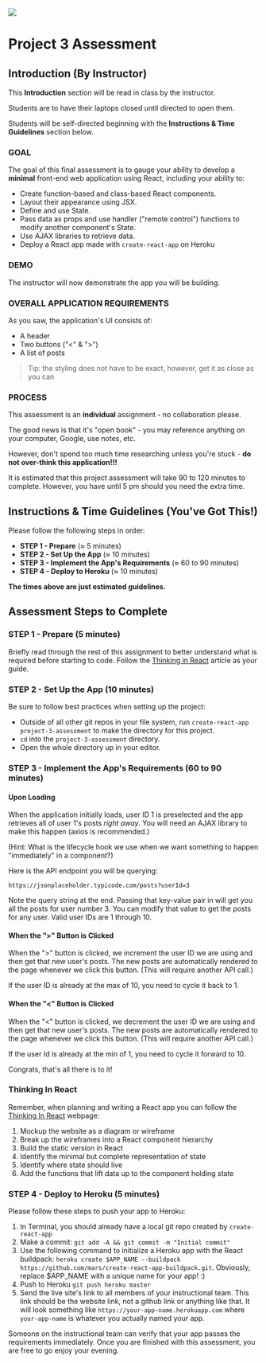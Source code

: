 <img src="https://i.imgur.com/sX12DTc.png">

# Project 3 Assessment

## Introduction (By Instructor)

This **Introduction** section will be read in class by the instructor.

Students are to have their laptops closed until directed to open them.

Students will be self-directed beginning with the **Instructions & Time Guidelines** section below.

### GOAL

The goal of this final assessment is to gauge your ability to develop a **minimal** front-end web application using React, including your ability to:

- Create function-based and class-based React components.
- Layout their appearance using JSX.
- Define and use State.
- Pass data as props and use handler ("remote control") functions to modify another component's State.
- Use AJAX libraries to retrieve data.
- Deploy a React app made with `create-react-app` on Heroku

### DEMO

The instructor will now demonstrate the app you will be building.

### OVERALL APPLICATION REQUIREMENTS

As you saw, the application's UI consists of:

- A header
- Two buttons ("<" & ">")
- A list of posts

> Tip: the styling does not have to be exact, however, get it as close as you can

### PROCESS

This assessment is an **individual** assignment - no collaboration please.

The good news is that it's "open book" - you may reference anything on your computer, Google, use notes, etc. 

However, don't spend too much time researching unless you're stuck - **do not over-think this application!!!**

It is estimated that this project assessment will take 90 to 120 minutes to complete. However, you have until 5 pm should you need the extra time.

## Instructions & Time Guidelines (You've Got This!)

Please follow the following steps in order:

- **STEP 1 - Prepare** (&asymp; 5 minutes)
- **STEP 2 - Set Up the App** (&asymp; 10 minutes)
- **STEP 3 - Implement the App's Requirements** (&asymp; 60 to 90 minutes)
- **STEP 4 - Deploy to Heroku** (&asymp; 10 minutes)

**The times above are just estimated guidelines.**

## Assessment Steps to Complete

### STEP 1 - Prepare (5 minutes)

Briefly read through the rest of this assignment to better understand what is required before starting to code. Follow the [Thinking in React](https://reactjs.org/docs/thinking-in-react.html) article as your guide.

### STEP 2 - Set Up the App (10 minutes)

Be sure to follow best practices when setting up the project:

- Outside of all other git repos in your file system, run `create-react-app project-3-assessment` to make the directory for this project.
- `cd` into the `project-3-assessment` directory.
- Open the whole directory up in your editor.

### STEP 3 - Implement the App's Requirements (60 to 90 minutes)

#### Upon Loading

When the application initially loads, user ID 1 is preselected and the app retrieves all of user 1's posts *right away*. You will need an AJAX library to make this happen (axios is recommended.)

(Hint: What is the lifecycle hook we use when we want something to happen "immediately" in a component?)

Here is the API endpoint you will be querying:

```
https://jsonplaceholder.typicode.com/posts?userId=3
```

Note the query string at the end. Passing that key-value pair in will get you all the posts for user number 3. You can modify that value to get the posts for any user. Valid user IDs are 1 through 10. 

#### When the ">" Button is Clicked

When the ">" button is clicked, we increment the user ID we are using and then get that new user's posts. The new posts are automatically rendered to the page whenever we click this button. (This will require another API call.)

If the user ID is already at the max of 10, you need to cycle it back to 1.

#### When the "<" Button is Clicked

When the "<" button is clicked, we decrement the user ID we are using and then get that new user's posts. The new posts are automatically rendered to the page whenever we click this button. (This will require another API call.)

If the user Id is already at the min of 1, you need to cycle it forward to 10.

Congrats, that's all there is to it!

### Thinking In React

Remember, when planning and writing a React app you can follow the [Thinking In React](https://reactjs.org/docs/thinking-in-react.html) webpage:

1. Mockup the website as a diagram or wireframe
1. Break up the wireframes into a React component hierarchy
1. Build the static version in React
1. Identify the minimal but complete representation of state
1. Identify where state should live
1. Add the functions that lift data up to the component holding state

### STEP 4 - Deploy to Heroku (5 minutes)

Please follow these steps to push your app to Heroku:

1. In Terminal, you should already have a local git repo created by `create-react-app`
1. Make a commit: `git add -A && git commit -m "Initial commit"`
1. Use the following command to initialize a Heroku app with the React buildpack: `heroku create $APP_NAME --buildpack https://github.com/mars/create-react-app-buildpack.git`. Obviously, replace $APP_NAME with a unique name for your app! :)
1. Push to Heroku `git push heroku master`
1. Send the live site's link to all members of your instructional team. This link should be the website link, not a github link or anything like that. It will look something like `https://your-app-name.herokuapp.com` where `your-app-name` is whatever you actually named your app.

Someone on the instructional team can verify that your app passes the requirements immediately. Once you are finished with this assessment, you are free to go enjoy your evening. 
